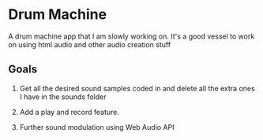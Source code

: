 # Drum Machine

A drum machine app that I am slowly working on. It's a good vessel to work on using html audio and other audio creation stuff

## Goals

1. Get all the desired sound samples coded in and delete all the extra ones I have in the sounds folder

2. Add a play and record feature.

3. Further sound modulation using Web Audio API
